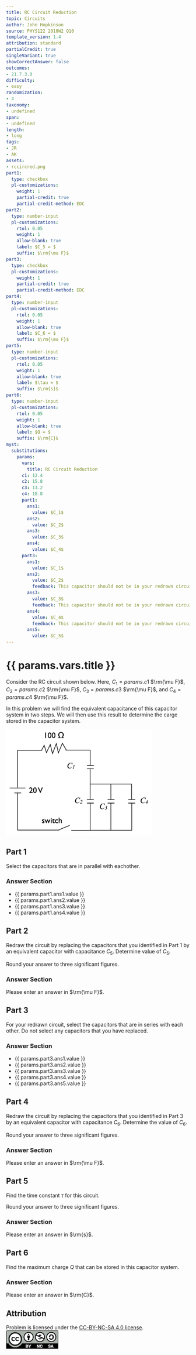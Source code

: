 ```yaml
---
title: RC Circuit Reduction
topic: Circuits
author: John Hopkinson
source: PHYS122 2018W2 Q10
template_version: 1.4
attribution: standard
partialCredit: true
singleVariant: true
showCorrectAnswer: false
outcomes:
- 21.7.3.0
difficulty:
- easy
randomization:
- 4
taxonomy:
- undefined
span:
- undefined
length:
- long
tags:
- JR
- AK
assets:
- rccircred.png
part1:
  type: checkbox
  pl-customizations:
    weight: 1
    partial-credit: true
    partial-credit-method: EDC
part2:
  type: number-input
  pl-customizations:
    rtol: 0.05
    weight: 1
    allow-blank: true
    label: $C_5 = $
    suffix: $\rm{\mu F}$
part3:
  type: checkbox
  pl-customizations:
    weight: 1
    partial-credit: true
    partial-credit-method: EDC
part4:
  type: number-input
  pl-customizations:
    rtol: 0.05
    weight: 1
    allow-blank: true
    label: $C_6 = $
    suffix: $\rm{\mu F}$
part5:
  type: number-input
  pl-customizations:
    rtol: 0.05
    weight: 1
    allow-blank: true
    label: $\tau = $
    suffix: $\rm{s}$
part6:
  type: number-input
  pl-customizations:
    rtol: 0.05
    weight: 1
    allow-blank: true
    label: $Q = $
    suffix: $\rm{C}$
myst:
  substitutions:
    params:
      vars:
        title: RC Circuit Reduction
      c1: 12.4
      c2: 15.8
      c3: 13.2
      c4: 18.8
      part1:
        ans1:
          value: $C_1$
        ans2:
          value: $C_2$
        ans3:
          value: $C_3$
        ans4:
          value: $C_4$
      part3:
        ans1:
          value: $C_1$
        ans2:
          value: $C_2$
          feedback: This capacitor should not be in your redrawn circuit.
        ans3:
          value: $C_3$
          feedback: This capacitor should not be in your redrawn circuit.
        ans4:
          value: $C_4$
          feedback: This capacitor should not be in your redrawn circuit.
        ans5:
          value: $C_5$
---
```

# {{ params.vars.title }}
Consider the RC circuit shown below. Here, $C_1 = {{ params.c1 }}$ $\rm{\mu F}$, $C_2 = {{ params.c2 }}$ $\rm{\mu F}$, $C_3 = {{ params.c3 }}$ $\rm{\mu F}$, and $C_4 = {{ params.c4 }}$ $\rm{\mu F}$.

In this problem we will find the equivalent capacitance of this capacitor system in two steps. We will then use this result to determine the carge stored in the capacitor system.

<img src="rccircred.png" width=400 alt="A circuit diagram showing a 20 volt battery with its long teminal connected to a 100 ohm resistor that is connected to a capacitor with capacitance C1. After the capacitor, the circuit splits into three paths. One is connected to a capacitor with capacitance C2, another is connected to a capacitor with capacitance C3, and another is connected to a capacitor with capacitance C4. The paths then come together and connect to a switch, which is connected back to the short terminal the battery.">

## Part 1

Select the capacitors that are in parallel with eachother.

### Answer Section

- {{ params.part1.ans1.value }}
- {{ params.part1.ans2.value }}
- {{ params.part1.ans3.value }}
- {{ params.part1.ans4.value }}

## Part 2

Redraw the circuit by replacing the capacitors that you identified in Part 1 by an equivalent capacitor with capacitance $C_5$. Determine value of $C_5$.

Round your answer to three significant figures.

### Answer Section

Please enter an answer in $\rm{\mu F}$.

## Part 3

For your redrawn circuit, select the capacitors that are in series with each other. Do not select any capacitors that you have replaced.

### Answer Section

- {{ params.part3.ans1.value }}
- {{ params.part3.ans2.value }}
- {{ params.part3.ans3.value }}
- {{ params.part3.ans4.value }}
- {{ params.part3.ans5.value }}

## Part 4

Redraw the circuit by replacing the capacitors that you identified in Part 3 by an equivalent capacitor with capacitance $C_6$. Determine the value of $C_6$.

Round your answer to three significant figures.

### Answer Section

Please enter an answer in $\rm{\mu F}$.

## Part 5

Find the time constant $\tau$ for this circuit.

Round your answer to three significant figures.

### Answer Section

Please enter an answer in $\rm{s}$.

## Part 6

Find the maximum charge $Q$ that can be stored in this capacitor system.

### Answer Section

Please enter an answer in $\rm{C}$.

## Attribution

Problem is licensed under the [CC-BY-NC-SA 4.0 license](https://creativecommons.org/licenses/by-nc-sa/4.0/).<br> ![The Creative Commons 4.0 license requiring attribution-BY, non-commercial-NC, and share-alike-SA license.](https://raw.githubusercontent.com/firasm/bits/master/by-nc-sa.png)